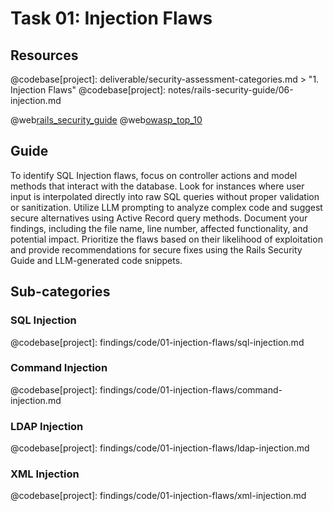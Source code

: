 # Task 01: Injection Flaws

## Resources
@codebase[project]: deliverable/security-assessment-categories.md > "1. Injection Flaws"
@codebase[project]: notes/rails-security-guide/06-injection.md

@web[rails_security_guide](https://guides.rubyonrails.org/v7.1/security.html)
@web[owasp_top_10](https://owasp.org/Top10/)

## Guide
To identify SQL Injection flaws, focus on controller actions and model methods that interact with the database. Look for instances where user input is interpolated directly into raw SQL queries without proper validation or sanitization. Utilize LLM prompting to analyze complex code and suggest secure alternatives using Active Record query methods. Document your findings, including the file name, line number, affected functionality, and potential impact. Prioritize the flaws based on their likelihood of exploitation and provide recommendations for secure fixes using the Rails Security Guide and LLM-generated code snippets.

## Sub-categories

### SQL Injection
@codebase[project]: findings/code/01-injection-flaws/sql-injection.md

### Command Injection
@codebase[project]: findings/code/01-injection-flaws/command-injection.md

### LDAP Injection 
@codebase[project]: findings/code/01-injection-flaws/ldap-injection.md

### XML Injection
@codebase[project]: findings/code/01-injection-flaws/xml-injection.md
